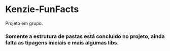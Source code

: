 # Kenzie-FunFacts
Projeto em grupo.

<h3>Somente a estrutura de pastas está concluido no projeto, ainda falta as tipagens iniciais e mais algumas libs.</h3>
